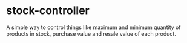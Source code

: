 # stock-controller
A simple way to control things like maximum and minimum quantity of products in stock, purchase value and resale value of each product.
